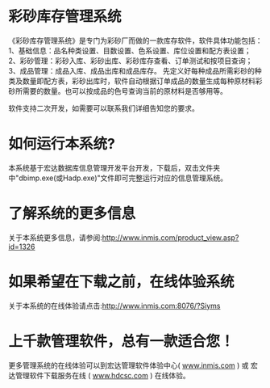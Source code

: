 # 彩砂库存管理系统

《彩砂库存管理系统》是专门为彩砂厂而做的一款库存软件，软件具体功能包括：   
1、基础信息：品名种类设置、目数设置、色系设置、库位设置和配方表设置；   
2、彩砂管理：彩砂入库、彩砂出库、彩砂库存查看、订单测试和按项目查询；   
3、成品管理：成品入库、成品出库和成品库存。 先定义好每种成品所需彩砂的种类及数量即配方表，彩砂出库时，软件自动根据订单成品的数量生成每种原材料彩砂所需要的数量。也可以按成品的色号查询当前的原材料是否够用等。

软件支持二次开发，如需要可以联系我们详细告知您的要求。

# 如何运行本系统?

本系统基于宏达数据库信息管理开发平台开发，下载后，双击文件夹中"dbimp.exe(或Hadp.exe)"文件即可完整运行对应的信息管理系统。

# 了解系统的更多信息

关于本系统更多信息，请参阅:http://www.inmis.com/product_view.asp?id=1326

# 如果希望在下载之前，在线体验系统

关于本系统的在线体验请点击:http://www.inmis.com:8076/?Siyms

# 上千款管理软件，总有一款适合您！

更多管理系统的在线体验可以到宏达管理软件体验中心( www.inmis.com ) 或 宏达管理软件下载服务在线 ( www.hdcsc.com ) 在线体验。

